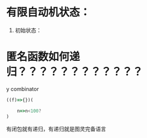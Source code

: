 # 有限自动机状态：
1. 初始状态：


# 匿名函数如何递归？？？？？？？？？？？？
y combinator
```js
((f)=>{})(

    n=>n<100?
)
```

有闭包就有递归，有递归就是图灵完备语言